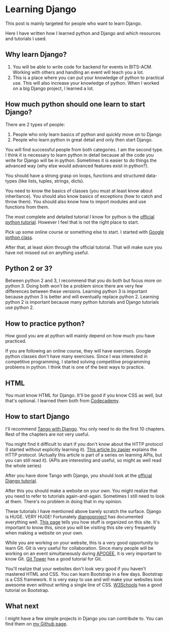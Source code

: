 # Learning Django

This post is mainly targeted for people who want to learn Django.

Here I have written how I learned python and Django and which resources and tutorials I used.

## Why learn Django?

1. You will be able to write code for backend for events in BITS-ACM. Working with others and handling an event will teach you a lot.
2. This is a place where you can put your knowledge of python to practical use. This will also increase your knowledge of python. When I worked on a big Django project, I learned a lot.

## How much python should one learn to start Django?

There are 2 types of people:

1. People who only learn basics of python and quickly move on to Django
2. People who learn python in great detail and only then start Django.

You will find successful people from both categories. I am the second type. I think it is necessary to learn python in detail because all the code you write for Django will be in python. Sometimes it is easier to do things the advanced way (why else would advanced features exist in python?).

You should have a strong grasp on loops, functions and structured data-types (like lists, tuples, strings, dicts).

You need to know the basics of classes (you must at least know about inheritance). You should also know basics of exceptions (how to catch and throw them). You should also know how to import modules and use functions from them.

The most complete and detailed tutorial I know for python is the [official python tutorial](https://docs.python.org/3/tutorial/). However I feel that is not the right place to start.

Pick up some online course or something else to start. I started with [Google python class](https://developers.google.com/edu/python/). 

After that, at least skim through the official tutorial. That will make sure you have not missed out on anything useful.

## Python 2 or 3?

Between python 2 and 3, I recommend that you do both but focus more on python 3. Doing both won't be a problem since there are very few differences between these versions. Learning python 3 is important because python 3 is better and will eventually replace python 2. Learning python 2 is important because many python tutorials and Django tutorials use python 2.

## How to practice python?

How good you are at python will mainly depend on how much you have practiced.

If you are following an online course, they will have exercises. Google python classes don't have many exercises. Since I was interested in competitive programming, I started solving competitive programming problems in python. I think that is one of the best ways to practice.

## HTML

You must know HTML for Django. It'll be good if you know CSS as well, but that's optional. I learned them both from [Codecademy](https://www.codecademy.com/learn/web).

## How to start Django

I'll recommend [Tango with Django](http://www.tangowithdjango.com/book17/). You only need to do the first 10 chapters. Rest of the chapters are not very useful.

You might find it difficult to start if you don't know about the HTTP protocol (I started without explicitly learning it). [This article by zapier](https://zapier.com/learn/apis/chapter-2-protocols/) explains the HTTP protocol. (Actually this article is part of a series on learning APIs, but you can still read it). (APIs are interesting and useful, so might as well read the whole series)

After you have done Tango with Django, you should look at the [official Django tutorial](https://docs.djangoproject.com/en/stable/intro/tutorial01/).

After this you should make a website on your own. You might realize that you need to refer to tutorials again-and-again. Sometimes I still need to look at them. There's no problem in doing that in my opinion.

These tutorials I have mentioned above barely scratch the surface. Django is HUGE. VERY HUGE! Fortunately [djangoproject](https://docs.djangoproject.com) has documented everything well. [This page](https://docs.djangoproject.com/en/stable/intro/whatsnext/) tells you how stuff is organized on this site. It's important to know this, since you will be visiting this site very frequently when making a website on your own.

While you are working on your website, this is a very good opportunity to learn Git. Git is very useful for collaboration. Since many people will be working on an event simultaneously during [APOGEE](http://bits-apogee.org), it is very important to know Git. [Git Tower](http://www.git-tower.com/learn/ebook/command-line/introduction) has a good tutorial for Git.

You'll realize that your websites don't look very good if you haven't mastered HTML and CSS. You can learn Bootstrap in a few days. Bootstrap is a CSS framework. It is very easy to use and will make your websites look awesome even without writing a single line of CSS. [W3Schools](http://www.w3schools.com/bootstrap/) has a good tutorial on Bootstrap.

## What next

I might have a few simple projects in Django you can contribute to. You can find them on [my Github page](https://github.com/sharmaeklavya2).
